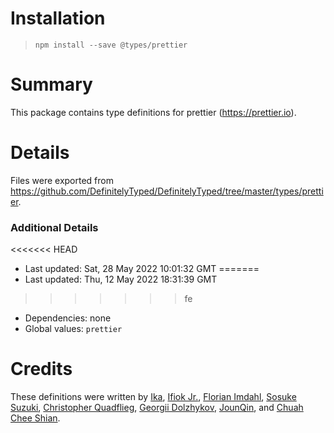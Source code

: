 # Installation
> `npm install --save @types/prettier`

# Summary
This package contains type definitions for prettier (https://prettier.io).

# Details
Files were exported from https://github.com/DefinitelyTyped/DefinitelyTyped/tree/master/types/prettier.

### Additional Details
<<<<<<< HEAD
 * Last updated: Sat, 28 May 2022 10:01:32 GMT
=======
 * Last updated: Thu, 12 May 2022 18:31:39 GMT
>>>>>>> fe
 * Dependencies: none
 * Global values: `prettier`

# Credits
These definitions were written by [Ika](https://github.com/ikatyang), [Ifiok Jr.](https://github.com/ifiokjr), [Florian Imdahl](https://github.com/ffflorian), [Sosuke Suzuki](https://github.com/sosukesuzuki), [Christopher Quadflieg](https://github.com/Shinigami92), [Georgii Dolzhykov](https://github.com/thorn0), [JounQin](https://github.com/JounQin), and [Chuah Chee Shian](https://github.com/shian15810).
